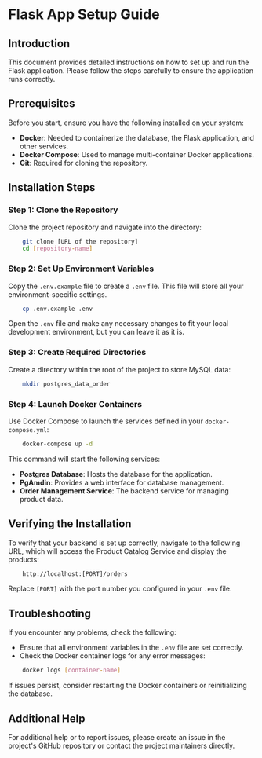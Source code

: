 # Flask App Setup Guide

## Introduction

This document provides detailed instructions on how to set up and run the Flask application. Please follow the steps carefully to ensure the application runs correctly.

## Prerequisites

Before you start, ensure you have the following installed on your system:

- **Docker**: Needed to containerize the database, the Flask application, and other services.
- **Docker Compose**: Used to manage multi-container Docker applications.
- **Git**: Required for cloning the repository.

## Installation Steps

### Step 1: Clone the Repository

Clone the project repository and navigate into the directory:

```bash
    git clone [URL of the repository]
    cd [repository-name]
```

### Step 2: Set Up Environment Variables

Copy the `.env.example` file to create a `.env` file. This file will store all your environment-specific settings.

```bash
    cp .env.example .env
```

Open the `.env` file and make any necessary changes to fit your local development environment, but you can leave it as it is.

### Step 3: Create Required Directories


Create a directory within the root of the project to store MySQL data:

```bash
    mkdir postgres_data_order
```

### Step 4: Launch Docker Containers


Use Docker Compose to launch the services defined in your `docker-compose.yml`:

```bash
    docker-compose up -d
```

This command will start the following services:
- **Postgres Database**: Hosts the database for the application.
- **PgAmdin**: Provides a web interface for database management.
- **Order Management Service**: The backend service for managing product data.


Verifying the Installation
--------------------------

To verify that your backend is set up correctly, navigate to the following URL, which will access the Product Catalog Service and display the products:

```bash
    http://localhost:[PORT]/orders
```

Replace `[PORT]` with the port number you configured in your `.env` file.

Troubleshooting
---------------

If you encounter any problems, check the following:
- Ensure that all environment variables in the `.env` file are set correctly.
- Check the Docker container logs for any error messages:

```bash
    docker logs [container-name]
```

If issues persist, consider restarting the Docker containers or reinitializing the database.

Additional Help
---------------

For additional help or to report issues, please create an issue in the project's GitHub repository or contact the project maintainers directly.
